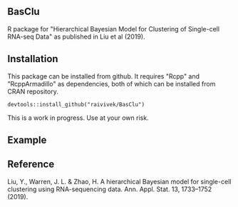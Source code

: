 ## BasClu

R package for "Hierarchical Bayesian Model for Clustering of Single-cell RNA-seq Data" as published in Liu et al (2019).

## Installation
This package can be installed from github. It requires "Rcpp" and "RcppArmadillo" as
dependencies, both of which can be installed from CRAN repository.

```
devtools::install_github("raivivek/BasClu")
```

This is a work in progress. Use at your own risk.

## Example


## Reference
Liu, Y., Warren, J. L. & Zhao, H. A hierarchical Bayesian model for single-cell clustering using RNA-sequencing data. Ann. Appl. Stat. 13, 1733–1752 (2019).
